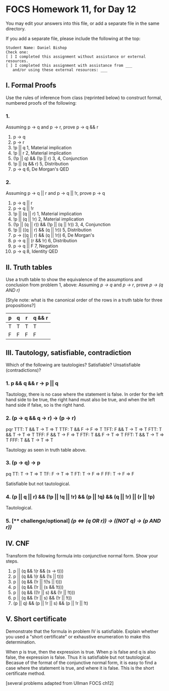 # FOCS Homework 11, for Day 12

You may edit your answers into this file, or add a separate file in the same directory.

If you add a separate file, please include the following at the top:

```
Student Name: Daniel Bishop
Check one:
[ ] I completed this assignment without assistance or external resources.
[ ] I completed this assignment with assistance from ___
   and/or using these external resources: ___
```

## I. Formal Proofs

Use the rules of inference from class (reprinted below) to construct formal, numbered proofs of the following:

### 1. 

Assuming p -> q and p -> r, prove p -> q && r

1. p -> q
2. p -> r
3. !p || q    				1, Material implication
4. !p || r    				2, Material implication
5. (!p || q) && (!p || r)   3, 4, Conjunction
6. !p || (q && r)           5, Distribution
7. p -> q 					6, De Morgan's
QED

### 2.

Assuming p -> q || r and p -> q || !r, prove p -> q

1. p -> q || r
2. p -> q || !r
3. !p || (q || r)			1, Material implication
4. !p || (q || !r)			2, Material implication
5. (!p || (q || r)) && (!p || (q || !r))  3, 4, Conjunction
6. !p || ((q || r) && (q || !r))  5, Distribution
7. p -> ((q || r) && (q || !r)) 6, De Morgan's
8. p -> q || (r && !r)      6, Distribution
9. p -> q || F 				7, Negation
10. p -> q 					8, Identity
QED

## II. Truth tables

Use a truth table to show the equivalence of the assumptions and conclusion from problem 1, above:  Assuming _p -> q_ and _p -> r_, prove _p -> (q AND r)_

[Style note:  what is the canonical order of the rows in a truth table for three propositions?]

 p | q | r | q && r 
---|---|---|--------
 T | T | T | T
 F | F | F | F


## III. Tautology, satisfiable, contradiction

Which of the following are tautologies?  Satisfiable?  Unsatisfiable (contradictions)?

### 1. p && q && r -> p || q

Tautology, there is no case where the statement is false. In order for the left hand side to be true, the right hand must also be true,
and when the left hand side if false, so is the right hand.

### 2. (p -> q && q -> r) -> (p -> r)
pqr
TTT: T && T -> T => T
TTF: T && F -> F => T
TFT: F && T -> T => T
FTT: T && T -> T => T
TFF: F && T -> F => T
FTF: T && F -> T => T
FFT: T && T -> T => T
FFF: T && T -> T => T

Tautology as seen in truth table above.

### 3. (p -> q) -> p

pq
TT: T -> T => T
TF: F -> T => T
FT: T -> F => F
FF: T -> F => F

Satisfiable but not tautological.

### 4. (p || q || r) && (!p || !q || !r) && (p || !q) && (q || !r) || (r || !p)

Tautological.

### 5. [** challenge/optional] _(p <=> (q OR r)) -> ((NOT q) -> (p AND r))_



## IV. CNF

Transform the following formula into conjunctive normal form.  Show your steps.

1. p || (q && !(r && (s -> t)))
2. p || (q && !(r && (!s || t)))
3. p || (q && (!r || !(!s || t)))
4. p || (q && (!r || (s && !t)))
5. p || (q && ((!r || s) && (!r || !t)))
6. p || (q && (!r || s) && (!r || !t))
7. (p || q) && (p || !r || s) && (p || !r || !t)

## V. Short certificate

Demonstrate that the formula in problem IV is satisfiable.  Explain whether you used a  "short certificate" or exhaustive enumeration to make this determination.

When p is true, then the expression is true.
When p is false and q is also false, the expression is false.
Thus it is satisfiable but not tautological.
Becasue of the format of the conjunctive normal form, it is easy to find a case where the statement is true, and where it is false.
This is the short certificate method.

[several problems adapted from Ullman FOCS ch12]
